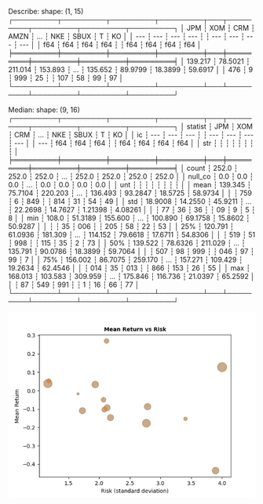 Describe:
shape: (1, 15)
┌─────────┬─────────┬─────────┬─────────┬───┬─────────┬─────────┬─────────┬─────────┐
│ JPM     ┆ XOM     ┆ CRM     ┆ AMZN    ┆ … ┆ NKE     ┆ SBUX    ┆ T       ┆ KO      │
│ ---     ┆ ---     ┆ ---     ┆ ---     ┆   ┆ ---     ┆ ---     ┆ ---     ┆ ---     │
│ f64     ┆ f64     ┆ f64     ┆ f64     ┆   ┆ f64     ┆ f64     ┆ f64     ┆ f64     │
╞═════════╪═════════╪═════════╪═════════╪═══╪═════════╪═════════╪═════════╪═════════╡
│ 139.217 ┆ 78.5021 ┆ 211.014 ┆ 153.893 ┆ … ┆ 135.652 ┆ 89.9799 ┆ 18.3899 ┆ 59.6917 │
│ 476     ┆ 9       ┆ 999     ┆ 25      ┆   ┆ 107     ┆ 58      ┆ 99      ┆ 97      │
└─────────┴─────────┴─────────┴─────────┴───┴─────────┴─────────┴─────────┴─────────┘

Median:
shape: (9, 16)
┌─────────┬─────────┬─────────┬─────────┬───┬─────────┬─────────┬─────────┬─────────┐
│ statist ┆ JPM     ┆ XOM     ┆ CRM     ┆ … ┆ NKE     ┆ SBUX    ┆ T       ┆ KO      │
│ ic      ┆ ---     ┆ ---     ┆ ---     ┆   ┆ ---     ┆ ---     ┆ ---     ┆ ---     │
│ ---     ┆ f64     ┆ f64     ┆ f64     ┆   ┆ f64     ┆ f64     ┆ f64     ┆ f64     │
│ str     ┆         ┆         ┆         ┆   ┆         ┆         ┆         ┆         │
╞═════════╪═════════╪═════════╪═════════╪═══╪═════════╪═════════╪═════════╪═════════╡
│ count   ┆ 252.0   ┆ 252.0   ┆ 252.0   ┆ … ┆ 252.0   ┆ 252.0   ┆ 252.0   ┆ 252.0   │
│ null_co ┆ 0.0     ┆ 0.0     ┆ 0.0     ┆ … ┆ 0.0     ┆ 0.0     ┆ 0.0     ┆ 0.0     │
│ unt     ┆         ┆         ┆         ┆   ┆         ┆         ┆         ┆         │
│ mean    ┆ 139.345 ┆ 75.7104 ┆ 220.203 ┆ … ┆ 136.493 ┆ 93.2847 ┆ 18.5725 ┆ 58.9734 │
│         ┆ 759     ┆ 6       ┆ 849     ┆   ┆ 814     ┆ 31      ┆ 54      ┆ 49      │
│ std     ┆ 18.9008 ┆ 14.2550 ┆ 45.9211 ┆ … ┆ 22.2698 ┆ 14.7627 ┆ 1.21398 ┆ 4.08261 │
│         ┆ 77      ┆ 36      ┆ 36      ┆   ┆ 09      ┆ 9       ┆ 5       ┆ 8       │
│ min     ┆ 108.0   ┆ 51.3189 ┆ 155.600 ┆ … ┆ 100.890 ┆ 69.1758 ┆ 15.8602 ┆ 50.9287 │
│         ┆         ┆ 35      ┆ 006     ┆   ┆ 205     ┆ 58      ┆ 22      ┆ 53      │
│ 25%     ┆ 120.791 ┆ 61.0936 ┆ 181.309 ┆ … ┆ 114.152 ┆ 79.6618 ┆ 17.6711 ┆ 54.8306 │
│         ┆ 519     ┆ 51      ┆ 998     ┆   ┆ 115     ┆ 35      ┆ 2       ┆ 73      │
│ 50%     ┆ 139.522 ┆ 78.6326 ┆ 211.029 ┆ … ┆ 135.791 ┆ 90.0786 ┆ 18.3899 ┆ 59.7064 │
│         ┆ 507     ┆ 98      ┆ 999     ┆   ┆ 046     ┆ 97      ┆ 99      ┆ 7       │
│ 75%     ┆ 156.002 ┆ 86.7075 ┆ 259.170 ┆ … ┆ 157.271 ┆ 109.429 ┆ 19.2634 ┆ 62.4546 │
│         ┆ 014     ┆ 35      ┆ 013     ┆   ┆ 866     ┆ 153     ┆ 26      ┆ 55      │
│ max     ┆ 168.013 ┆ 103.583 ┆ 309.959 ┆ … ┆ 175.846 ┆ 116.736 ┆ 21.0397 ┆ 65.2592 │
│         ┆ 87      ┆ 549     ┆ 991     ┆   ┆ 1       ┆ 16      ┆ 66      ┆ 77      │
└─────────┴─────────┴─────────┴─────────┴───┴─────────┴─────────┴─────────┴─────────┘

![StocksChart](Chart.png)
